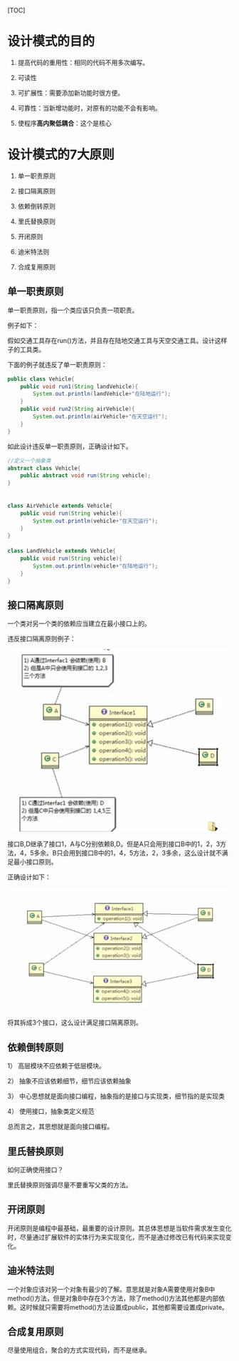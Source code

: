 [TOC]



# 设计模式的目的

1. 提高代码的重用性：相同的代码不用多次编写。

2. 可读性

3. 可扩展性：需要添加新功能时很方便。

4. 可靠性：当新增功能时，对原有的功能不会有影响。

5. 使程序**高内聚低耦合**：这个是核心

# 设计模式的7大原则

1. 单一职责原则

2. 接口隔离原则

3. 依赖倒转原则

4. 里氏替换原则

5. 开闭原则

6. 迪米特法则

7. 合成复用原则

## 单一职责原则

单一职责原则，指一个类应该只负责一项职责。

例子如下：

假如交通工具存在run()方法，并且存在陆地交通工具与天空交通工具。设计这样子的工具类。

下面的例子就违反了单一职责原则：

```java
public class Vehicle{
    public void run1(String landVehicle){
        System.out.println(landVehicle+"在陆地运行");
    }
    public void run2(String airVehicle){
        System.out.println(airVehicle+"在天空运行");
    }
}
```

如此设计违反单一职责原则，正确设计如下。

```java
//定义一个抽象类
abstract class Vehicle{
    public abstract void run(String vehicle);
}


class AirVehicle extends Vehicle{
    public void run(String vehicle){
        System.out.println(vehicle+"在天空运行");
    }
}

class LandVehicle extends Vehicle{
    public void run(String vehicle){
        System.out.println(vehicle+"在陆地运行");
    }
}
```

## 接口隔离原则

一个类对另一个类的依赖应当建立在最小接口上的。

违反接口隔离原则例子：

![1](image/1/1.png)

接口B,D继承了接口1，A与C分别依赖B,D。但是A只会用到接口B中的1，2，3方法，4，5多余。B只会用到接口B中的1，4，5方法，2，3多余，这么设计就不满足最小接口原则。

正确设计如下：

![2](image/1/2.png)

将其拆成3个接口，这么设计满足接口隔离原则。

## 依赖倒转原则

1）  高层模块不应依赖于低层模块。

2）  抽象不应该依赖细节，细节应该依赖抽象

3）  中心思想就是面向接口编程，抽象指的是接口与实现类，细节指的是实现类

4）  使用接口，抽象类定义规范

总而言之，其思想就是面向接口编程。

## 里氏替换原则

如何正确使用接口？

里氏替换原则强调尽量不要重写父类的方法。

## 开闭原则

开闭原则是编程中最基础，最重要的设计原则。其总体思想是当软件需求发生变化时，尽量通过扩展软件的实体行为来实现变化，而不是通过修改已有代码来实现变化。



## 迪米特法则

一个对象应该对另一个对象有最少的了解。意思就是对象A需要使用对象B中method()方法，但是对象B中存在3个方法，除了method()方法其他都是内部依赖。这时候就只需要将method()方法设置成public，其他都需要设置成private。

## 合成复用原则

尽量使用组合，聚合的方式实现代码，而不是继承。